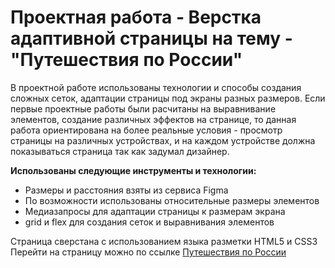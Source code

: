 # Проектная работа - Верстка адаптивной страницы на тему - "Путешествия по России"

В проектной работе использованы технологии и способы создания сложных сеток, адаптации страницы под экраны разных размеров. Если первые проектные работы были расчитаны на выравнивание элементов, создание различных эффектов на странице, то данная работа ориентирована на более реальные условия - просмотр страницы на различных устройствах, и на каждом устройстве должна показываться страница так как задумал дизайнер.

**Использованы следующие инструменты и технологии:**
* Размеры и расстояния взяты из сервиса Figma
* По возможности использованы относительные размеры элементов
* Медиазапросы для адаптации страницы к размерам экрана
* grid и flex для создания сеток и выравнивания элементов


Страница сверстана с использованием языка разметки HTML5 и CSS3
Перейти на страницу можно по ссылке
[Путешествия по России](https://fozilovfarhod.github.io/russian-travel/index.html)


